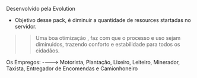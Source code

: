 Desenvolvido pela Evolution

- Objetivo desse pack, é diminuir a quantidade de resources startadas no servidor.

>> Uma boa otimização , faz com que o processo e uso sejam diminuidos, trazendo conforto e estabilidade para todos os cidadãos.

Os Empregos:
----> Motorista, Plantação, Lixeiro, Leiteiro, Minerador, Taxista, Entregador de Encomendas e Camionhoneiro 

